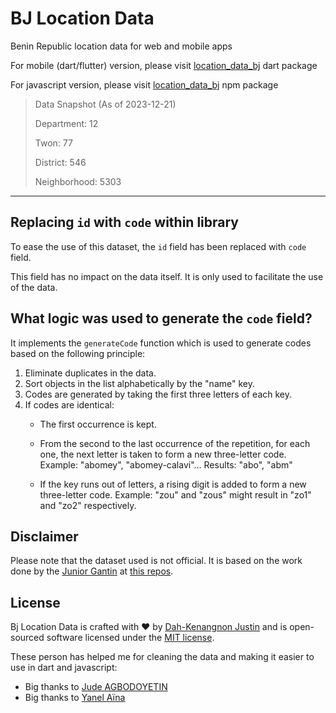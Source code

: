 # BJ Location Data
Benin Republic location data for web and mobile apps

For mobile (dart/flutter) version, please visit [location_data_bj](https://pub.dev/packages/location_data_bj) dart package

For javascript version, please visit [location_data_bj](https://www.npmjs.com/package/location_data_bj) npm package

>
>
> Data Snapshot (As of 2023-12-21)
>
> Department: 12
>
> Twon: 77
>
> District: 546
>
> Neighborhood: 5303
>
------------------------


## Replacing `id` with `code` within library

To ease the use of this dataset, the `id` field has been replaced with `code` field. 

This field has no impact on the data itself. It is only used to facilitate the use of the data.

## What logic was used to generate the `code` field?

It implements the `generateCode` function which is used to generate codes based on the following principle:

1. Eliminate duplicates in the data.
2. Sort objects in the list alphabetically by the "name" key.
3. Codes are generated by taking the first three letters of each key.
4. If codes are identical:
    - The first occurrence is kept.
    - From the second to the last occurrence of the repetition, for each one, the next letter is taken to form a new three-letter code.
    Example: "abomey", "abomey-calavi"...
    Results: "abo", "abm"

    - If the key runs out of letters, a rising digit is added to form a new three-letter code.
    Example: "zou" and "zous" might result in "zo1" and "zo2" respectively.



## Disclaimer
Please note that the dataset used is not official. It is based on the work done by the [Junior Gantin](https://github.com/nioperas06) at [this repos](https://github.com/nioperas06/bj-decoupage-territorial).


## License
Bj Location Data is crafted with ❤️ by [Dah-Kenangnon Justin](https://dah-kenangnon.com) and is open-sourced software licensed under the [MIT license](https://opensource.org/licenses/MIT).

These person has helped me for cleaning the data and making it easier to use in dart and javascript:

- Big thanks to [Jude AGBODOYETIN](https://github.com/Jude200)
- Big thanks to [Yanel Aïna](https://github.com/yanelaina)
